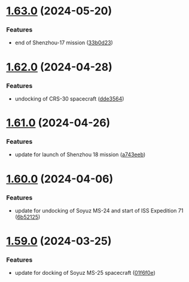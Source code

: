 # [1.63.0](https://github.com/corquaid/international-space-station-APIs/compare/v1.62.0...v1.63.0) (2024-05-20)


### Features

* end of Shenzhou-17 mission ([33b0d23](https://github.com/corquaid/international-space-station-APIs/commit/33b0d23c3c2b7c15d4be5a1a0f312ee442e7f165))



# [1.62.0](https://github.com/corquaid/international-space-station-APIs/compare/v1.61.0...v1.62.0) (2024-04-28)


### Features

* undocking of CRS-30 spacecraft ([dde3564](https://github.com/corquaid/international-space-station-APIs/commit/dde356408adde670f12facb4c2a242fa53bacb63))



# [1.61.0](https://github.com/corquaid/international-space-station-APIs/compare/v1.60.0...v1.61.0) (2024-04-26)


### Features

* update for launch of Shenzhou 18 mission ([a743eeb](https://github.com/corquaid/international-space-station-APIs/commit/a743eebb35383e3d075bf465da69174bf28a5a80))



# [1.60.0](https://github.com/corquaid/international-space-station-APIs/compare/v1.59.0...v1.60.0) (2024-04-06)


### Features

* update for undocking of Soyuz MS-24 and start of ISS Expedition 71 ([6b52125](https://github.com/corquaid/international-space-station-APIs/commit/6b52125d45dd32f5f032cbb4d2c58590d60a0e15))



# [1.59.0](https://github.com/corquaid/international-space-station-APIs/compare/v1.58.0...v1.59.0) (2024-03-25)


### Features

* update for docking of Soyuz MS-25 spacecraft ([01f6f0e](https://github.com/corquaid/international-space-station-APIs/commit/01f6f0e8312666167dac20b44b310d4bcf17a117))



